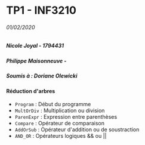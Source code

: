 # TP1 - INF3210
###### 01/02/2020
##### Nicole Joyal - 1794431
##### Philippe Maisonneuve - 
##### Soumis à : Doriane Olewicki

#### Réduction d'arbres
- `Program` : Début du programme
- `MultOrDiv` : Multiplication ou division
- `ParenExpr` : Expression entre parenthèses
- `Compare` : Opérateur de comparaison
- `AddOrSub` : Opérateur d'addition ou de soustraction
- `AND_OR` : Opérateurs logiques && ou ||

